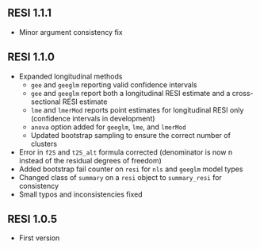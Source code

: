 ## RESI 1.1.1

* Minor argument consistency fix

## RESI 1.1.0

* Expanded longitudinal methods
  + `gee` and `geeglm` reporting valid confidence intervals
  + `gee` and `geeglm` report both a longitudinal RESI estimate and a cross-sectional RESI estimate
  + `lme` and `lmerMod` reports point estimates for longitudinal RESI only (confidence intervals in development)
  + `anova` option added for `geeglm`, `lme`, and `lmerMod`
  + Updated bootstrap sampling to ensure the correct number of clusters
* Error in `f2S` and `t2S_alt` formula corrected (denominator is now n instead of the residual degrees of freedom)
* Added bootstrap fail counter on `resi` for `nls` and `geeglm` model types
* Changed class of `summary` on a `resi` object to `summary_resi` for consistency
* Small typos and inconsistencies fixed

## RESI 1.0.5

* First version
